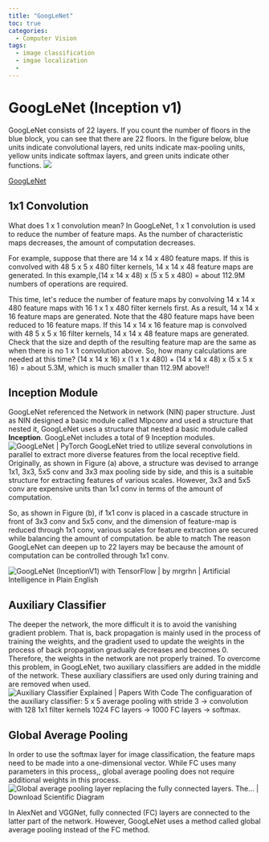 ```yaml
---
title: "GoogLeNet"
toc: true
categories:
  - Computer Vision
tags:
  - image classification
  - imgae localization
  - 
---
```


# GoogLeNet (Inception v1)
GoogLeNet consists of 22 layers. If you count the number of floors in the blue block, you can see that there are 22 floors. In the figure below, blue units indicate convolutional layers, red units indicate max-pooling units, yellow units indicate softmax layers, and green units indicate other functions.
![](https://production-media.paperswithcode.com/methods/Screen_Shot_2020-06-22_at_3.28.59_PM.png)

[GoogLeNet](https://ethereon.github.io/netscope/#/preset/googlenet)

## 1x1 Convolution
What does 1 x 1 convolution mean? In GoogLeNet, 1 x 1 convolution is used to reduce the number of feature maps. As the number of characteristic maps decreases, the amount of computation decreases.

For example, suppose that there are 14 x 14 x 480 feature maps. If this is convolved with 48 5 x 5 x 480 filter kernels, 14 x 14 x 48 feature maps are generated. In this example,(14 x 14 x 48) x (5 x 5 x 480) = about 112.9M numbers of operations are required.

This time, let's reduce the number of feature maps by convolving 14 x 14 x 480 feature maps with 16 1 x 1 x 480 filter kernels first. As a result, 14 x 14 x 16 feature maps  are generated. Note that the 480 feature maps have been reduced to 16 feature maps. If this 14 x 14 x 16 feature map is convolved with 48 5 x 5 x 16 filter kernels, 14 x 14 x 48 feature maps are generated. Check that the size and depth of the resulting feature map are the same as when there is no 1 x 1 convolution above. So, how many calculations are needed at this time? (14 x 14 x 16) x (1 x 1 x 480) + (14 x 14 x 48) x (5 x 5 x 16) = about 5.3M, which is much smaller than 112.9M above!!
## Inception Module
GoogLeNet referenced the Network in network (NIN) paper structure. Just as NIN designed a basic module called Mlpconv and used a structure that nested it, GoogLeNet uses a structure that nested a basic module called **Inception**. GoogLeNet includes a total of 9 Inception modules.
![GoogLeNet | PyTorch](https://pytorch.org/assets/images/googlenet1.png)
GoogLeNet tried to utilize several convolutions in parallel to extract more diverse features from the local receptive field. Originally, as shown in Figure (a) above, a structure was devised to arrange 1x1, 3x3, 5x5 conv and 3x3 max pooling side by side, and this is a suitable structure for extracting features of various scales. However, 3x3 and 5x5 conv are expensive units than 1x1 conv in terms of the amount of computation. 

So, as shown in Figure (b), if 1x1 conv is placed in a cascade structure in front of 3x3 conv and 5x5 conv, and the dimension of feature-map is reduced through 1x1 conv, various scales for feature extraction are secured while balancing the amount of computation. be able to match The reason GoogLeNet can deepen up to 22 layers may be because the amount of computation can be controlled through 1x1 conv.

![GoogLeNet (InceptionV1) with TensorFlow | by mrgrhn | Artificial  Intelligence in Plain English](https://miro.medium.com/max/1400/0*q5eMDjUHKqEyo7qY.png)
## Auxiliary Classifier
The deeper the network, the more difficult it is to avoid the vanishing gradient problem. That is, back propagation is mainly used in the process of training the weights, and the gradient used to update the weights in the process of back propagation gradually decreases and becomes 0. Therefore, the weights in the network are not properly trained. To overcome this problem, in GoogLeNet, two auxiliary classifiers are added in the middle of the network. These auxiliary classifiers are used only during training and are removed when used.
![Auxiliary Classifier Explained | Papers With Code](https://production-media.paperswithcode.com/methods/GoogleNet-structure-and-auxiliary-classifier-units_CM5xsxk.png)
 The configuaration of the auxiliary classifier: 5 x 5 average pooling with stride 3 -> convolution with 128 1x1 filter kernels 1024 FC layers -> 1000 FC layers -> softmax.

## Global Average Pooling
In order to use the softmax layer for image classification, the feature maps need to be made into a one-dimensional vector. While FC uses many parameters in this process,, global average pooling does not require additional weights in this process.
![Global average pooling layer replacing the fully connected layers. The... |  Download Scientific Diagram](https://www.researchgate.net/profile/Pantelis-Kaplanoglou/publication/318277197/figure/fig10/AS:513490781966337@1499437150580/Global-average-pooling-layer-replacing-the-fully-connected-layers-The-output-layer.png)

In AlexNet and VGGNet, fully connected (FC) layers are connected to the latter part of the network. However, GoogLeNet uses a method called global average pooling instead of the FC method. 
